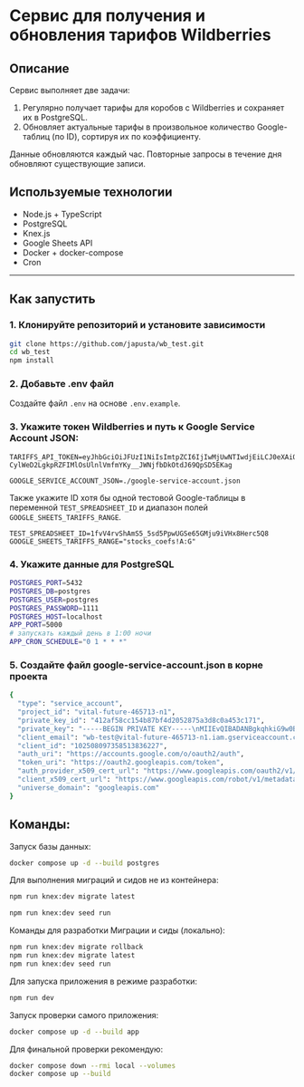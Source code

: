 # Сервис для получения и обновления тарифов Wildberries

## Описание

Сервис выполняет две задачи:

1. Регулярно получает тарифы для коробов с Wildberries и сохраняет их в PostgreSQL.
2. Обновляет актуальные тарифы в произвольное количество Google-таблиц (по ID), сортируя их по коэффициенту.

Данные обновляются каждый час. Повторные запросы в течение дня обновляют существующие записи.

## Используемые технологии

- Node.js + TypeScript
- PostgreSQL
- Knex.js
- Google Sheets API
- Docker + docker-compose
- Cron

---

## Как запустить

### 1. Клонируйте репозиторий и установите зависимости

```bash
git clone https://github.com/japusta/wb_test.git
cd wb_test
npm install
```

### 2. Добавьте .env файл
Создайте файл ```.env``` на основе ```.env.example```.

### 3. Укажите токен Wildberries и путь к Google Service Account JSON:

```
TARIFFS_API_TOKEN=eyJhbGciOiJFUzI1NiIsImtpZCI6IjIwMjUwNTIwdjEiLCJ0eXAiOiJKV1QifQ.eyJlbnQiOjEsImV4cCI6MTc2NTY3MDIyOSwiaWQiOiIwMTk3NmU0Yy1mZTgwLTc1NDAtODkyMi02NGE5ZWUzYTU4MzYiLCJpaWQiOjQ1OTExNjA5LCJvaWQiOjExMzA0NiwicyI6MTA3Mzc0MTgzMiwic2lkIjoiOTMyYzE3NmEtNTA4NS01YzZmLWJjMzMtNGU4NGNkZjU4ZDdlIiwidCI6ZmFsc2UsInVpZCI6NDU5MTE2MDl9.wDoH8FLdZu1049uPCmhx3UHaw28YJB-CylWeD2LgkpRZFIMlOsUlnlVmfmYKy__JWNjfbDkOtdJ69QpSD5EKag
```

```
GOOGLE_SERVICE_ACCOUNT_JSON=./google-service-account.json
```

Также укажите ID хотя бы одной тестовой Google-таблицы в переменной ```TEST_SPREADSHEET_ID``` и диапазон полей ```GOOGLE_SHEETS_TARIFFS_RANGE```.

```
TEST_SPREADSHEET_ID=1fvV4rvShAmS5_5sd5PpwUGSe65GMju9iVHx8Herc5Q8
GOOGLE_SHEETS_TARIFFS_RANGE="stocks_coefs!A:G"
```

### 4. Укажите данные для PostgreSQL

```bash
POSTGRES_PORT=5432
POSTGRES_DB=postgres
POSTGRES_USER=postgres
POSTGRES_PASSWORD=1111
POSTGRES_HOST=localhost
APP_PORT=5000
# запускать каждый день в 1:00 ночи
APP_CRON_SCHEDULE="0 1 * * *"
```

### 5. Создайте файл google-service-account.json в корне проекта

```bash
{
  "type": "service_account",
  "project_id": "vital-future-465713-n1",
  "private_key_id": "412af58cc154b87bf4d2052875a3d8c0a453c171",
  "private_key": "-----BEGIN PRIVATE KEY-----\nMIIEvQIBADANBgkqhkiG9w0BAQEFAASCBKcwggSjAgEAAoIBAQC20rEmcXNG3k/B\n0q5+92SKSXcpkhz+4YSLieXAqAIs+TQ/3Lvos+VcaCcWRL4dm912ykhKJ4IvOsuB\nV3mIcWD/qFZZr3gwKLN+VEM7++rJT/sHrd0p6qCWmOtusUgyFqqaVGUNU79CGqc1\nrNWQiy2XhFvfvyldFHu6JDvB4LA4w7xZOCehQ1KH4ADwOp3meZLdwW76TK7uwlPu\n5r3bUfF6qZSVK26FyS5E71Ora/7wlbz0lKq4CQA8fpTkUDxObOPI7/Odhj+XlnDk\n4p3u10XWf5/V5vgbLaLjaH5ziyDG5SrSycOTBYS6c5avPA2HJ9E/OOQ9dgqdM2VL\n0NJvXpoPAgMBAAECggEAOawpWhk75kVHH7uYdFESlFUslB6Vqwn1SBeONMJLPWi3\nxNWbKYNmfUoV2n6BAtIigNC7ETl5ZfDENd8kZZhuove1lcE2xupwBRALzaZgoHTs\nmbWNKSXs1tUSn+6o+bQQyXKKFjQvB2llCheln11oWn3UhbbGE6jchxHbEAQTUzRT\nLsrjvwcmQWGPx62axnWoAG27BwMPCAUgmC2ZUErEz2EoyMiaUvlfWxRMPSC2+Lkn\nUu9YORUbWAK5JNlbxpQEckgWOF5NCxuj9a1lMol7UN4/WVGJwF1aIaDEaS47qkci\nmeeCxvBXeJUcTjKR76Qspp2CLB8nzsJfSOKPxsDJcQKBgQDnamKe7oTN/scWEl/o\nXaEiANPRGIzn2rvH9fs/6L0tEHSI+dLq7ZwBTmBSmPa9dJoYMW6EoTedfatw3MiZ\nSrG7m7xu/Ej2jNxta807PgjOqhv8SpHuZ8kqqRsMdL2sWfy0g0hvlEad5ulQZQAM\nolIlSQS3HQ0aYSssDKTjxXBX7QKBgQDKPsakryRi/yGrhrAOtserQj8tCpxpgExH\nTnULm2fnSGDHbalCo9hAP/FbJqegnX0w2+5QL15lCOWzU80SPJ6p/j1LUSqYP72q\nZnfK2tMykaK2sXwUZo53M0INf3nDEvM/vVBIvvxW7YlfPMBMc1VbyU1aWlHboXgQ\nS0JP4GICawKBgQDEbuuT2QdmDFRWCfbbOU7jnCwwm1RQIr2u+L/y+c5LCGLDOrys\nqlD4Ut00f59CJk3/J0aW0npw9xGl1eN5K4w+oe2LkB8nGV6qiw1Esl2rf34N5AaH\nhhWeXrkVE6tFN4VofN/pxsVCl5WIppMqJkbwW1DjVoee0shgtcLpjNjV6QKBgGsu\nkb+9Qh9k7sckfjGOFItidHC+at5OrB4uKkGYfpxH82I9b7JterGyMYsJFVU9oZc/\nNzEvqWsKKBG9m7TKg5u7rWg4/8XoIfAoldvf1IW8QOtpbESzhVUOyTa2FCWZ6Wgi\nQGYNMVYwVNkwLQlXJimaqW/05eTr0eFwwRfr5oU5AoGAVfFiYiUtvpSpTeFkDZgn\nSbNaUuSlXLjVWfpw0/OaZBzyYZiefC45a4goyGbKtbIawvXaQR3W5VfnJpy7E0rk\nKXZrgP6wg4Z8jms0DeWvSVCwZaVWH4jXJnC7BL+xQA8iLx7V9+jxEjG28JNGjEwp\nwAAyr/q/73ow/l5biMSfig4=\n-----END PRIVATE KEY-----\n",
  "client_email": "wb-test@vital-future-465713-n1.iam.gserviceaccount.com",
  "client_id": "102508097358513836227",
  "auth_uri": "https://accounts.google.com/o/oauth2/auth",
  "token_uri": "https://oauth2.googleapis.com/token",
  "auth_provider_x509_cert_url": "https://www.googleapis.com/oauth2/v1/certs",
  "client_x509_cert_url": "https://www.googleapis.com/robot/v1/metadata/x509/wb-test%40vital-future-465713-n1.iam.gserviceaccount.com",
  "universe_domain": "googleapis.com"
}


```

## Команды:

Запуск базы данных:
```bash
docker compose up -d --build postgres
```

Для выполнения миграций и сидов не из контейнера:
```bash
npm run knex:dev migrate latest
```

```bash
npm run knex:dev seed run
```

Команды для разработки
Миграции и сиды (локально):
```bash
npm run knex:dev migrate rollback
npm run knex:dev migrate latest
npm run knex:dev seed run
```
Для запуска приложения в режиме разработки:
```bash
npm run dev
```

Запуск проверки самого приложения:
```bash
docker compose up -d --build app
```

Для финальной проверки рекомендую:
```bash
docker compose down --rmi local --volumes
docker compose up --build
```
